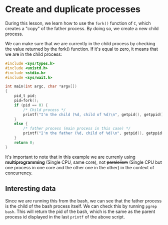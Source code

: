 # Create and duplicate processes

During this lesson, we learn how to use the `fork()` function of `C`, which creates a "copy" of the father process. By doing so, we create a new child process.

We can make sure that we are currently in the child process by checking the value returned by the fork() function. If it's equal to zero, it means that we are in the child process:

```C
#include <sys/types.h>
#include <unistd.h>
#include <stdio.h>
#include <sys/wait.h>

int main(int argc, char *argv[])
{
	pid_t pid;
	pid=fork();
	if (pid == 0) {
        /* Child process */
		printf("I'm the child (%d, child of %d)\n", getpid(), getppid());
	}
	else { 
        /* father process (main process in this case) */
		printf("I'm the father (%d, child of %d)\n", getpid(), getppid());
	}
	return 0;
}
```

It's important to note that in this example we are currenly using **multiprogramming** (Single CPU, same core), not ~~paralelism~~ (Single CPU but one process in one core and the other one in the other) in the context of concurrency.


## Interesting data
Since we are running this from the bash, we can see that the father process is the child of the bash process itself. We can check this by running `pgrep bash`. This will return the pid of the bash, which is the same as the parent process id displayed in the last `printf` of the above script.

